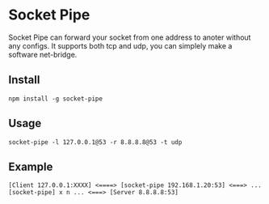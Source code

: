 # Socket Pipe

Socket Pipe can forward your socket from one address to anoter without any configs. It supports both tcp and udp, you can simplely make a software net-bridge.

## Install

```
npm install -g socket-pipe
```

## Usage

```
socket-pipe -l 127.0.0.1@53 -r 8.8.8.8@53 -t udp
```

## Example

```
[Client 127.0.0.1:XXXX] <====> [socket-pipe 192.168.1.20:53] <===> ... [socket-pipe] x n ... <===> [Server 8.8.8.8:53]
```
